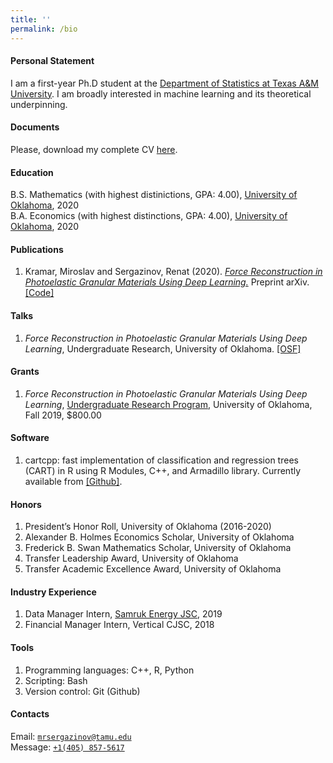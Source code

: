 ```yaml
---
title: ''
permalink: /bio
---
```


#### Personal Statement

I am a first-year Ph.D student at the [Department of Statistics at Texas A&M University](https://stat.tamu.edu/). I am broadly interested in machine learning and its theoretical underpinning.

#### Documents
Please, download my complete CV [here](https://mrsergazinov.github.io/assets/CV_Renat_Sergazinov.pdf).

#### Education

B.S. Mathematics (with highest distinictions, GPA: 4.00), [University of Oklahoma](https://www.ou.edu/), 2020  
B.A. Economics (with highest distinctions, GPA: 4.00), [University of Oklahoma](https://www.ou.edu/), 2020


#### Publications

1. Kramar, Miroslav and Sergazinov, Renat \(2020\). [*Force Reconstruction in Photoelastic Granular Materials Using Deep Learning.*](https://arxiv.org/abs/2010.01163) Preprint arXiv. [\[Code\]](https://github.com/mrsergazinov/PhotoForceReconML)

#### Talks

1. *Force Reconstruction in Photoelastic Granular Materials Using Deep Learning*, Undergraduate Research, University of Oklahoma. [\[OSF\]](https://osf.io/5epzm/)

#### Grants

1. *Force Reconstruction in Photoelastic Granular Materials Using Deep Learning*, [Undergraduate Research Program](https://www.ou.edu/honors/undergraduate-research/urop), University of Oklahoma, Fall 2019, $800.00


#### Software

1. cartcpp: fast implementation of classification and regression trees (CART) in R using R Modules, C++, and Armadillo library. Currently available from [\[Github\]](https://github.com/mrsergazinov/cartcpp). 

#### Honors

1. President’s Honor Roll, University of Oklahoma (2016-2020)
2. Alexander B. Holmes Economics Scholar, University of Oklahoma
3. Frederick B. Swan Mathematics Scholar, University of Oklahoma
4. Transfer Leadership Award, University of Oklahoma
5. Transfer Academic Excellence Award, University of Oklahoma

#### Industry Experience

1. Data Manager Intern, [Samruk Energy JSC](https://www.samruk-energy.kz/en/), 2019
2. Financial Manager Intern, Vertical CJSC, 2018

#### Tools

1. Programming languages: C++, R, Python
2. Scripting: Bash
3. Version control: Git (Github)

#### Contacts

Email: [`mrsergazinov@tamu.edu`](mailto:mrsergazinov@tamu.edu)  
Message: [`+1(405) 857-5617`](sms:14058575617)
